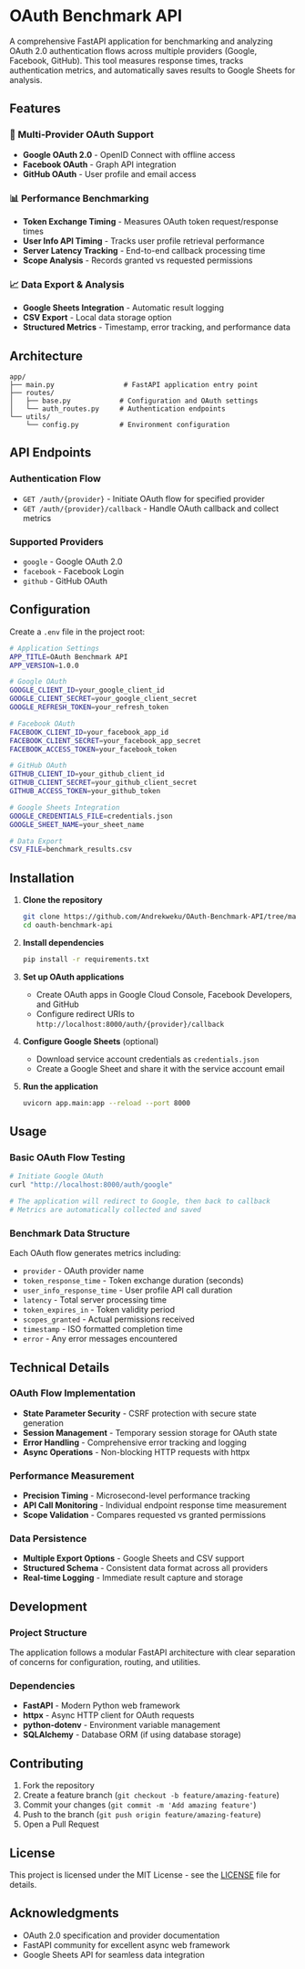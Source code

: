# OAuth Benchmark API

A comprehensive FastAPI application for benchmarking and analyzing OAuth 2.0 authentication flows across multiple providers (Google, Facebook, GitHub). This tool measures response times, tracks authentication metrics, and automatically saves results to Google Sheets for analysis.

## Features

### 🔐 Multi-Provider OAuth Support
- **Google OAuth 2.0** - OpenID Connect with offline access
- **Facebook OAuth** - Graph API integration 
- **GitHub OAuth** - User profile and email access

### 📊 Performance Benchmarking
- **Token Exchange Timing** - Measures OAuth token request/response times
- **User Info API Timing** - Tracks user profile retrieval performance
- **Server Latency Tracking** - End-to-end callback processing time
- **Scope Analysis** - Records granted vs requested permissions

### 📈 Data Export & Analysis
- **Google Sheets Integration** - Automatic result logging
- **CSV Export** - Local data storage option
- **Structured Metrics** - Timestamp, error tracking, and performance data

## Architecture

```
app/
├── main.py                 # FastAPI application entry point
├── routes/
│   ├── base.py            # Configuration and OAuth settings
│   └── auth_routes.py     # Authentication endpoints
└── utils/
    └── config.py          # Environment configuration
```

## API Endpoints

### Authentication Flow
- `GET /auth/{provider}` - Initiate OAuth flow for specified provider
- `GET /auth/{provider}/callback` - Handle OAuth callback and collect metrics

### Supported Providers
- `google` - Google OAuth 2.0
- `facebook` - Facebook Login
- `github` - GitHub OAuth

## Configuration

Create a `.env` file in the project root:

```bash
# Application Settings
APP_TITLE=OAuth Benchmark API
APP_VERSION=1.0.0

# Google OAuth
GOOGLE_CLIENT_ID=your_google_client_id
GOOGLE_CLIENT_SECRET=your_google_client_secret
GOOGLE_REFRESH_TOKEN=your_refresh_token

# Facebook OAuth
FACEBOOK_CLIENT_ID=your_facebook_app_id
FACEBOOK_CLIENT_SECRET=your_facebook_app_secret
FACEBOOK_ACCESS_TOKEN=your_facebook_token

# GitHub OAuth
GITHUB_CLIENT_ID=your_github_client_id
GITHUB_CLIENT_SECRET=your_github_client_secret
GITHUB_ACCESS_TOKEN=your_github_token

# Google Sheets Integration
GOOGLE_CREDENTIALS_FILE=credentials.json
GOOGLE_SHEET_NAME=your_sheet_name

# Data Export
CSV_FILE=benchmark_results.csv
```

## Installation

1. **Clone the repository**
   ```bash
   git clone https://github.com/Andrekweku/OAuth-Benchmark-API/tree/main
   cd oauth-benchmark-api
   ```

2. **Install dependencies**
   ```bash
   pip install -r requirements.txt
   ```

3. **Set up OAuth applications**
   - Create OAuth apps in Google Cloud Console, Facebook Developers, and GitHub
   - Configure redirect URIs to `http://localhost:8000/auth/{provider}/callback`

4. **Configure Google Sheets** (optional)
   - Download service account credentials as `credentials.json`
   - Create a Google Sheet and share it with the service account email

5. **Run the application**
   ```bash
   uvicorn app.main:app --reload --port 8000
   ```

## Usage

### Basic OAuth Flow Testing
```bash
# Initiate Google OAuth
curl "http://localhost:8000/auth/google"

# The application will redirect to Google, then back to callback
# Metrics are automatically collected and saved
```

### Benchmark Data Structure
Each OAuth flow generates metrics including:
- `provider` - OAuth provider name
- `token_response_time` - Token exchange duration (seconds)
- `user_info_response_time` - User profile API call duration
- `latency` - Total server processing time
- `token_expires_in` - Token validity period
- `scopes_granted` - Actual permissions received
- `timestamp` - ISO formatted completion time
- `error` - Any error messages encountered

## Technical Details

### OAuth Flow Implementation
- **State Parameter Security** - CSRF protection with secure state generation
- **Session Management** - Temporary session storage for OAuth state
- **Error Handling** - Comprehensive error tracking and logging
- **Async Operations** - Non-blocking HTTP requests with httpx

### Performance Measurement
- **Precision Timing** - Microsecond-level performance tracking
- **API Call Monitoring** - Individual endpoint response time measurement
- **Scope Validation** - Compares requested vs granted permissions

### Data Persistence
- **Multiple Export Options** - Google Sheets and CSV support
- **Structured Schema** - Consistent data format across all providers
- **Real-time Logging** - Immediate result capture and storage

## Development

### Project Structure
The application follows a modular FastAPI architecture with clear separation of concerns for configuration, routing, and utilities.

### Dependencies
- **FastAPI** - Modern Python web framework
- **httpx** - Async HTTP client for OAuth requests
- **python-dotenv** - Environment variable management
- **SQLAlchemy** - Database ORM (if using database storage)

## Contributing

1. Fork the repository
2. Create a feature branch (`git checkout -b feature/amazing-feature`)
3. Commit your changes (`git commit -m 'Add amazing feature'`)
4. Push to the branch (`git push origin feature/amazing-feature`)
5. Open a Pull Request

## License

This project is licensed under the MIT License - see the [LICENSE](LICENSE) file for details.

## Acknowledgments

- OAuth 2.0 specification and provider documentation
- FastAPI community for excellent async web framework
- Google Sheets API for seamless data integration
